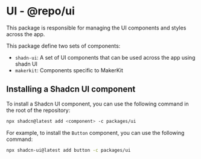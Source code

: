 # UI - @repo/ui

This package is responsible for managing the UI components and styles across the app.

This package define two sets of components:

- `shadn-ui`: A set of UI components that can be used across the app using shadn UI
- `makerkit`: Components specific to MakerKit

## Installing a Shadcn UI component

To install a Shadcn UI component, you can use the following command in the root of the repository:

```bash
npx shadcn@latest add <component> -c packages/ui
```

For example, to install the `Button` component, you can use the following command:

```bash
npx shadcn-ui@latest add button -c packages/ui
```